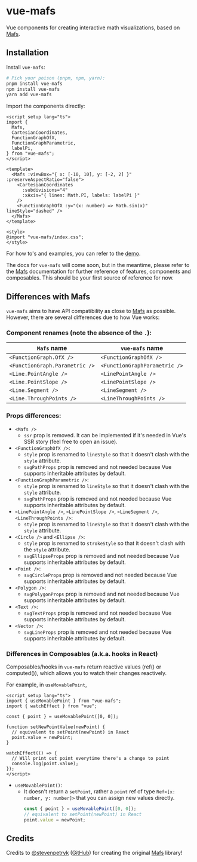 # vue-mafs

Vue components for creating interactive math visualizations, based on [Mafs](https://github.com/stevenpetryk/mafs).

## Installation

Install `vue-mafs`:

```sh
# Pick your poison (pnpm, npm, yarn):
pnpm install vue-mafs
npm install vue-mafs
yarn add vue-mafs
```

Import the components directly:

```vue
<script setup lang="ts">
import {
  Mafs,
  CartesianCoordinates,
  FunctionGraphOfX,
  FunctionGraphParametric,
  labelPi,
} from "vue-mafs";
</script>

<template>
  <Mafs :viewBox="{ x: [-10, 10], y: [-2, 2] }" :preserveAspectRatio="false">
    <CartesianCoordinates
      :subdivisions="4"
      :xAxis="{ lines: Math.PI, labels: labelPi }"
    />
    <FunctionGraphOfX :y="(x: number) => Math.sin(x)" lineStyle="dashed" />
  </Mafs>
</template>

<style>
@import "vue-mafs/index.css";
</style>
```

For how to's and examples, you can refer to the [demo](../packages/demo/src/App.vue).

The docs for `vue-mafs` will come soon, but in the meantime, please refer to the [Mafs](https://mafs.dev/) documentation for further reference of features, components and composables. This should be your first source of reference for now.

## Differences with Mafs

`vue-mafs` aims to have API compatibility as close to [Mafs](https://github.com/stevenpetryk/mafs) as possible. However, there are several differences due to how Vue works:

### Component renames (note the absence of the `.`):

| `Mafs` name                    | `vue-mafs` name               |
| ------------------------------ | ----------------------------- |
| `<FunctionGraph.OfX />`        | `<FunctionGraphOfX />`        |
| `<FunctionGraph.Parametric />` | `<FunctionGraphParametric />` |
| `<Line.PointAngle />`          | `<LinePointAngle />`          |
| `<Line.PointSlope />`          | `<LinePointSlope />`          |
| `<Line.Segment />`             | `<LineSegment />`             |
| `<Line.ThroughPoints />`       | `<LineThroughPoints />`       |

### Props differences:

- `<Mafs />`
  - `ssr` prop is removed. It can be implemented if it's needed in Vue's SSR story (feel free to open an issue).
- `<FunctionGraphOfX />`:
  - `style` prop is renamed to `lineStyle` so that it doesn't clash with the `style` attribute.
  - `svgPathProps` prop is removed and not needed because Vue supports inheritable attributes by default.
- `<FunctionGraphParametric />`:
  - `style` prop is renamed to `lineStyle` so that it doesn't clash with the `style` attribute.
  - `svgPathProps` prop is removed and not needed because Vue supports inheritable attributes by default.
- `<LinePointAngle />`, `<LinePointSlope />`, `<LineSegment />`, `<LineThroughPoints />`:
  - `style` prop is renamed to `lineStyle` so that it doesn't clash with the `style` attribute.
- `<Circle />` and `<Ellipse />`:
  - `style` prop is renamed to `strokeStyle` so that it doesn't clash with the `style` attribute.
  - `svgEllipseProps` prop is removed and not needed because Vue supports inheritable attributes by default.
- `<Point />`:
  - `svgCircleProps` prop is removed and not needed because Vue supports inheritable attributes by default.
- `<Polygon />`:
  - `svgPolygonProps` prop is removed and not needed because Vue supports inheritable attributes by default.
- `<Text />`:
  - `svgTextProps` prop is removed and not needed because Vue supports inheritable attributes by default.
- `<Vector />`:
  - `svgLineProps` prop is removed and not needed because Vue supports inheritable attributes by default.

### Differences in Composables (a.k.a. hooks in React)

Composables/hooks in `vue-mafs` return reactive values (ref() or computed()), which allows you to watch their changes reactively.

For example, in `useMovablePoint`,

```vue
<script setup lang="ts">
import { useMovablePoint } from "vue-mafs";
import { watchEffect } from "vue";

const { point } = useMovablePoint([0, 0]);

function setNewPointValue(newPoint) {
  // equivalent to setPoint(newPoint) in React
  point.value = newPoint;
}

watchEffect(() => {
  // Will print out point everytime there's a change to point
  console.log(point.value);
});
</script>
```

- `useMovablePoint()`:
  - It doesn't return a `setPoint`, rather a `point` ref of type `Ref<[x: number, y: number]>` that you can assign new values directly.
    ```js
    const { point } = useMovablePoint([0, 0]);
    // equivalent to setPoint(newPoint) in React
    point.value = newPoint;
    ```

## Credits

Credits to [@stevenpetryk](https://twitter.com/stevenpetryk) ([GitHub](https://github.com/stevenpetryk)) for creating the original [Mafs](https://github.com/stevenpetryk/mafs) library!
